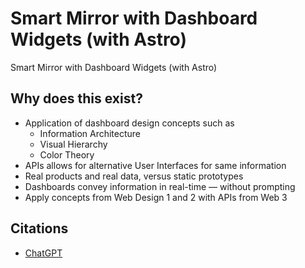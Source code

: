 # Smart Mirror with Dashboard Widgets (with Astro)
 Smart Mirror with Dashboard Widgets (with Astro)
 
 ## Why does this exist?
* Application of dashboard design concepts such as 
  * Information Architecture
  * Visual Hierarchy
  * Color Theory
* APIs allows for alternative User Interfaces for same information
* Real products and real data, versus static prototypes
* Dashboards convey information in real-time — without prompting
* Apply concepts from Web Design 1 and 2 with APIs from Web 3
 
 ## Citations
 * [ChatGPT](https://chatgpt.com/)
 
 

